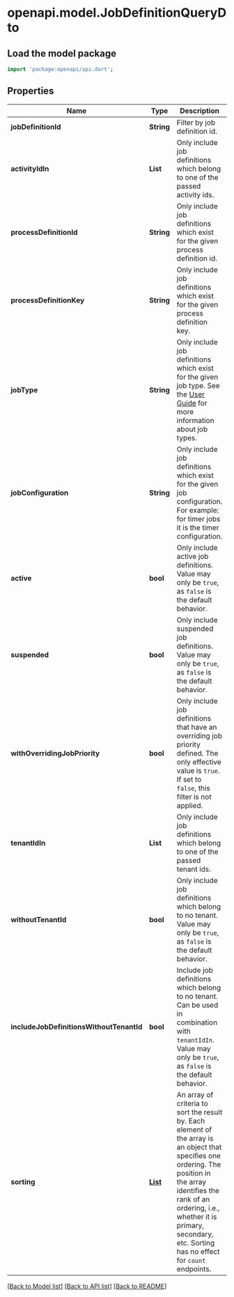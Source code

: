 # openapi.model.JobDefinitionQueryDto

## Load the model package
```dart
import 'package:openapi/api.dart';
```

## Properties
Name | Type | Description | Notes
------------ | ------------- | ------------- | -------------
**jobDefinitionId** | **String** | Filter by job definition id. | [optional] 
**activityIdIn** | **List<String>** | Only include job definitions which belong to one of the passed activity ids. | [optional] [default to const []]
**processDefinitionId** | **String** | Only include job definitions which exist for the given process definition id. | [optional] 
**processDefinitionKey** | **String** | Only include job definitions which exist for the given process definition key. | [optional] 
**jobType** | **String** | Only include job definitions which exist for the given job type. See the [User Guide](https://docs.camunda.org/manual/7.20/user-guide/process-engine/the-job-executor/#job-creation) for more information about job types. | [optional] 
**jobConfiguration** | **String** | Only include job definitions which exist for the given job configuration. For example: for timer jobs it is the timer configuration. | [optional] 
**active** | **bool** | Only include active job definitions. Value may only be `true`, as `false` is the default behavior. | [optional] 
**suspended** | **bool** | Only include suspended job definitions. Value may only be `true`, as `false` is the default behavior. | [optional] 
**withOverridingJobPriority** | **bool** | Only include job definitions that have an overriding job priority defined. The only effective value is `true`. If set to `false`, this filter is not applied. | [optional] 
**tenantIdIn** | **List<String>** | Only include job definitions which belong to one of the passed tenant ids. | [optional] [default to const []]
**withoutTenantId** | **bool** | Only include job definitions which belong to no tenant. Value may only be `true`, as `false` is the default behavior. | [optional] 
**includeJobDefinitionsWithoutTenantId** | **bool** | Include job definitions which belong to no tenant. Can be used in combination with `tenantIdIn`. Value may only be `true`, as `false` is the default behavior. | [optional] 
**sorting** | [**List<JobDefinitionQueryDtoSortingInner>**](JobDefinitionQueryDtoSortingInner.md) | An array of criteria to sort the result by. Each element of the array is                        an object that specifies one ordering. The position in the array                        identifies the rank of an ordering, i.e., whether it is primary, secondary,                        etc. Sorting has no effect for `count` endpoints. | [optional] [default to const []]

[[Back to Model list]](../README.md#documentation-for-models) [[Back to API list]](../README.md#documentation-for-api-endpoints) [[Back to README]](../README.md)


